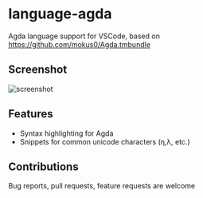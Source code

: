 # language-agda

Agda language support for VSCode, based on https://github.com/mokus0/Agda.tmbundle

## Screenshot

![screenshot](https://github.com/j-mueller/language-agda/raw/master/images/screenshot.PNG)

## Features

* Syntax highlighting for Agda
* Snippets for common unicode characters (η,λ, etc.)

## Contributions

Bug reports, pull requests, feature requests are welcome